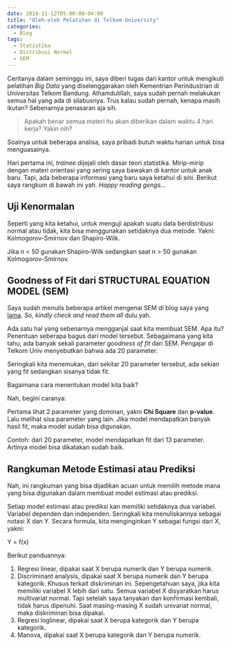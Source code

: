```yaml
---
date: 2019-11-12T05:00:00-04:00
title: "Oleh-oleh Pelatihan di Telkom University"
categories:
  - Blog
tags:
  - Statistika
  - Distribusi Normal
  - SEM
---
```


Ceritanya dalam seminggu ini, saya diberi tugas dari kantor untuk mengikuti pelatihan _Big Data_ yang diselenggarakan oleh Kementrian Perindustrian di Universitas Telkom Bandung. Alhamdulillah, saya sudah pernah melakukan semua hal yang ada di silabusnya. Trus kalau sudah pernah, kenapa masih ikutan? Sebenarnya penasaran aja sih.

> Apakah benar semua materi itu akan diberikan dalam waktu 4 hari kerja? Yakin nih?

Soalnya untuk beberapa analisa, saya pribadi butuh waktu harian untuk bisa menguasainya.

Hari pertama ini, _trainee_ dijejali oleh dasar teori statistika. Mirip-mirip dengan materi orientasi yang sering saya bawakan di kantor untuk anak baru. Tapi, ada beberapa informasi yang baru saya ketahui di sini. Berikut saya rangkum di bawah ini yah. _Happy reading gengs…_

## Uji Kenormalan

Seperti yang kita ketahui, untuk menguji apakah suatu data berdistribusi normal atau tidak, kita bisa menggunakan setidaknya dua metode. Yakni: Kolmogorov-Smirnov dan Shapiro-Wilk.

Jika n < 50 gunakan Shapiro-Wilk sedangkan saat n > 50 gunakan Kolmogorov-Smirnov.

## Goodness of Fit dari STRUCTURAL EQUATION MODEL (SEM)

Saya sudah menulis beberapa artikel mengenai SEM di blog saya yang [lama](https://passingthroughresearcher.wordpress.com/tag/sem/). _So, kindly check and read them all_ dulu yah.

Ada satu hal yang sebenarnya mengganjal saat kita membuat SEM. Apa itu? Penentuan seberapa bagus dari model tersebut. Sebagaimana yang kita tahu, ada banyak sekali parameter _goodness of fit_ dari SEM. Pengajar di Telkom Univ menyebutkan bahwa ada 20 parameter.

Seringkali kita menemukan, dari sekitar 20 parameter tersebut, ada sekian yang fit sedangkan sisanya tidak fit.

Bagaimana cara menentukan model kita baik?

Nah, begini caranya:

Pertama lihat 2 parameter yang dominan, yakni __Chi Square__ dan __p-value__. Lalu melihat sisa parameter yang lain. Jika model mendapatkan banyak hasil fit, maka model sudah bisa digunakan.

Contoh: dari 20 parameter, model mendapatkan fit dari 13 parameter. Artinya model bisa dikatakan sudah baik.

## Rangkuman Metode Estimasi atau Prediksi

Nah, ini rangkuman yang bisa dijadikan acuan untuk memilih metode mana yang bisa digunakan dalam membuat model estimasi atau prediksi.

Setiap model estimasi atau prediksi kan memiliki setidaknya dua variabel. Variabel dependen dan independen. Seringkali kita menuliskannya sebagai notasi X dan Y. Secara formula, kita menginginkan Y sebagai fungsi dari X, yakni:

Y = f(x)

Berikut panduannya:

1. Regresi linear, dipakai saat X berupa numerik dan Y berupa numerik.
2. Discriminant analysis, dipakai saat X berupa numerik dan Y berupa kategorik. Khusus terkait diskriminan ini. Sepengetahuan saya, jika kita memiliki variabel X lebih dari satu. Semua variabel X disyaratkan harus multivariat normal. Tapi setelah saya tanyakan dan konfirmasi kembali, tidak harus dipenuhi. Saat masing-masing X sudah univariat normal, maka diskriminan bisa dipakai.
3. Regresi loglinear, dipakai saat X berupa kategorik dan Y berupa kategorik.
4. Manova, dipakai saat X berupa kategorik dan Y berupa numerik.
